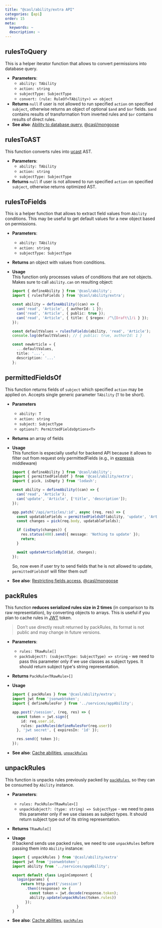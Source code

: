 ```yaml
---
title: "@casl/ability/extra API"
categories: [api]
order: 15
meta:
  keywords: ~
  description: ~
---
```


## rulesToQuery

This is a helper iterator function that allows to convert permissions into database query.

* **Parameters**:
  * `ability: TAbility`
  * `action: string`
  * `subjectType: SubjectType`
  * `convert: (rule: RuleOf<TAbility>) => object`
* **Returns** `null` if user is not allowed to run specified `action` on specified `subject`, otherwise returns an object of optional `$and` and `$or` fields. `$and` contains results of transformation from inverted rules and `$or` contains results of direct rules.
* **See also**: [Ability to database query](../../advanced/ability-to-database-query), [@casl/mongoose](../../package/casl-mongoose#accessible-records-plugin)

## rulesToAST

This function converts rules into [ucast](github.com/stalniy/ucast) AST.

* **Parameters**:
  * `ability: TAbility`
  * `action: string`
  * `subjectType: SubjectType`
* **Returns** `null` if user is not allowed to run specified `action` on specified `subject`, otherwise returns optimized AST.

## rulesToFields

This is a helper function that allows to extract field values from `Ability` conditions. This may be useful to get default values for a new object based on permissions.

* **Parameters**:
  * `ability: TAbility`
  * `action: string`
  * `subjectType: SubjectType`
* **Returns** an object with values from conditions.
* **Usage**\
  This function only processes values of conditions that are not objects. Makes sure to call `ability.can` on resulting object:

  ```ts
  import { defineAbility } from '@casl/ability';
  import { rulesToFields } from '@casl/ability/extra';

  const ability = defineAbility((can) => {
    can('read', 'Article', { authorId: 1 });
    can('read', 'Article', { public: true });
    can('read', 'Article', { title: { $regex: /^\[Draft\]/i } });
  });

  const defaultValues = rulesToFields(ability, 'read', 'Article');
  console.log(defaultValues); // { public: true, authorId: 1 }

  const newArticle = {
    ...defaultValues,
    title: '...',
    description: '...'
  };
  ```

## permittedFieldsOf

This function returns fields of `subject` which specified `action` may be applied on. Accepts single generic parameter `TAbility` (`T` to be short).

* **Parameters**
  * `ability: T`
  * `action: string`
  * `subject: SubjectType`
  * `options?: PermittedFieldsOptions<T>`
* **Returns** an array of fields
* **Usage**\
  This function is especially useful for backend API because it allows to filter out from request only permittedFields (e.g., in [expressjs](https://expressjs.com/) middleware)

  ```ts
  import { defineAbility } from '@casl/ability';
  import { permittedFieldsOf } from '@casl/ability/extra';
  import { pick, isEmpty } from 'lodash';

  const ability = defineAbility((can) => {
    can('read', 'Article');
    can('update', 'Article', ['title', 'description']);
  });

  app.patch('/api/articles/:id', async (req, res) => {
    const updatableFields = permittedFieldsOf(ability, 'update', 'Article');
    const changes = pick(req.body, updatableFields);

    if (isEmpty(changes)) {
      res.status(400).send({ message: 'Nothing to update' });
      return;
    }

    await updateArticleById(id, changes);
  });
  ```

  So, now even if user try to send fields that he is not allowed to update, `permittedFieldsOf` will filter them out!

* **See also**: [Restricting fields access](../../guide/restricting-fields), [@casl/mongoose](../../package/casl-mongoose#accessible-fields-plugin)

## packRules

This function **reduces serialized rules size in 2 times** (in comparison to its raw representation), by converting objects to arrays. This is useful if you plan to cache rules in [JWT](https://en.wikipedia.org/wiki/JSON_Web_Token) token.

> Don’t use directly result returned by packRules, its format is not public and may change in future versions.

* **Parameters**:
  * `rules: TRawRule[]`
  * `packSubject?: (subjectType: SubjectType) => string` - we need to pass this parameter only if we use classes as subject types. It should return subject type's string representation.
* **Returns** `PackRule<TRawRule>[]`
* **Usage**

  ```ts
  import { packRules } from '@casl/ability/extra';
  import jwt from 'jsonwebtoken';
  import { defineRulesFor } from '../services/appAbility';

  app.post('/session', (req, res) => {
    const token = jwt.sign({
      id: req.user.id,
      rules: packRules(defineRulesFor(req.user))
    }, 'jwt secret', { expiresIn: '1d' });

    res.send({ token });
  });
  ```
* **See also**: [Cache abilities](../../cookbook/cache-rules), [`unpackRules`](#unpack-rules)

## unpackRules

This function is unpacks rules previously packed by [`packRules`](#pack-rules), so they can be consumed by `Ability` instance.

* **Parameters**:
  * `rules: PackRule<TRawRule>[]`
  * `unpackSubject?: (type: string) => SubjectType` - we need to pass this parameter only if we use classes as subject types. It should return subject type out of its string representation.
* **Returns** `TRawRule[]`
* **Usage**\
  If backend sends use packed rules, we need to use `unpackRules` before passing them into `Ability` instance:

  ```ts
  import { unpackRules } from '@casl/ability/extra'
  import jwt from 'jsonwebtoken';
  import ability from '../services/appAbility';

  export default class LoginComponent {
    login(params) {
      return http.post('/session')
        .then((response) => {
          const token = jwt.decode(response.token);
          ability.update(unpackRules(token.rules))
        });
    }
  }
  ```
* **See also**: [Cache abilities](../../cookbook/cache-rules), [`packRules`](#pack-rules)

